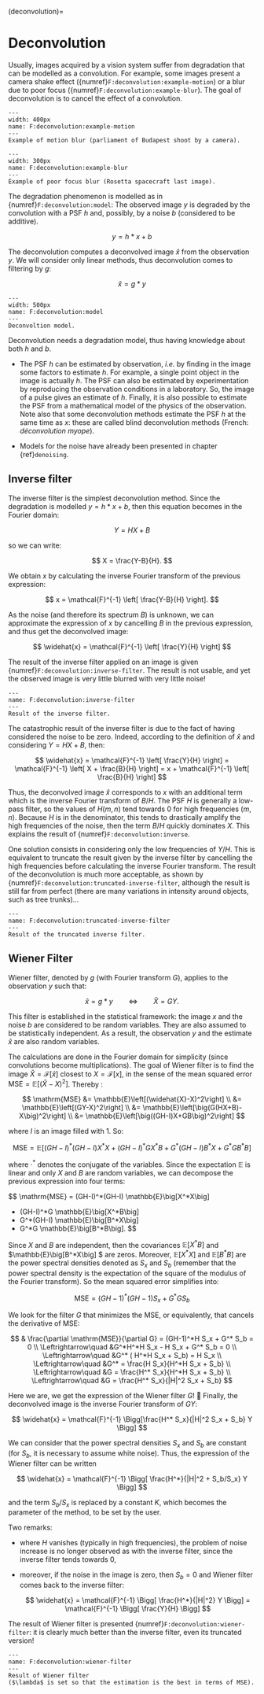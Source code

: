 (deconvolution)=
# Deconvolution

Usually, images acquired by a vision system suffer from degradation that can be modelled as a convolution.
For example, some images present a camera shake effect ({numref}`F:deconvolution:example-motion`)
or a blur due to poor focus ({numref}`F:deconvolution:example-blur`).
The goal of deconvolution is to cancel the effect of a convolution.

```{figure} budapest.png
---
width: 400px
name: F:deconvolution:example-motion
---
Example of motion blur (parliament of Budapest shoot by a camera).
```

```{figure} rosetta.jpg
---
width: 300px
name: F:deconvolution:example-blur
---
Example of poor focus blur (Rosetta spacecraft last image).
```

The degradation phenomenon is modelled as in {numref}`F:deconvolution:model`:
The observed image $y$ is degraded by the convolution with a PSF $h$ and, possibly, by a noise $b$ (considered to be additive).

$$
y = h*x + b
$$

The deconvolution computes a deconvolved image $\widehat{x}$ from the observation $y$.
We will consider only linear methods, thus deconvolution comes to filtering by $g$:

$$
\widehat{x} = g*y
$$

```{figure} model-deconvolution.png
---
width: 500px
name: F:deconvolution:model
---
Deconvoltion model.
```

Deconvolution needs a degradation model, thus having knowledge about both $h$ and $b$.

* The PSF $h$ can be estimated by observation, _i.e._ by finding in the image some factors to estimate $h$.
  For example, a single point object in the image is actually $h$.
  The PSF can also be estimated by experimentation by reproducing the observation conditions in a laboratory.
  So, the image of a pulse gives an estimate of $h$.
  Finally, it is also possible to estimate the PSF from a mathematical model of the physics of the observation.
  Note also that some deconvolution methods estimate the PSF $h$ at the same time as $x$:
  these are called blind deconvolution methods (French: _déconvolution myope_).
  
  <!-- développer le 1er exemple, notamment avec une illustration en astro -->
  <!-- 1er point : déconvolution naïve en l'absence de bruit dans une petite zone, essai--erreur, ..-->

* Models for the noise have already been presented in chapter {ref}`denoising`.


## Inverse filter

The inverse filter is the simplest deconvolution method.
Since the degradation is modelled $y = h*x + b$, then this equation becomes in the Fourier domain:

$$
Y = HX + B
$$

so we can write:

$$
X = \frac{Y-B}{H}.
$$

We obtain $x$ by calculating the inverse Fourier transform of the previous expression:

$$
x = \mathcal{F}^{-1} \left[ \frac{Y-B}{H} \right].
$$

As the noise (and therefore its spectrum $B$) is unknown,
we can approximate the expression of $x$ by cancelling $B$ in the previous expression,
and thus get the deconvolved image:

$$
\widehat{x} = \mathcal{F}^{-1} \left[ \frac{Y}{H} \right]
$$

The result of the inverse filter applied on an image is given {numref}`F:deconvolution:inverse-filter`.
The result is not usable, and yet the observed image is very little blurred with very little noise!

```{figure} inverse-filter.svg
---
name: F:deconvolution:inverse-filter
---
Result of the inverse filter.
```

The catastrophic result of the inverse filter is due to the fact of having considered the noise to be zero.
Indeed, according to the definition of $\widehat{x}$ and considering $Y = HX + B$, then:

$$
\widehat{x}
= \mathcal{F}^{-1} \left[ \frac{Y}{H} \right]
= \mathcal{F}^{-1} \left[ X + \frac{B}{H} \right]
= x + \mathcal{F}^{-1} \left[ \frac{B}{H} \right]
$$

Thus, the deconvolved image $\widehat{x}$ corresponds to $x$ with an additional term which is the inverse Fourier transform of $B/H$.
The PSF $H$ is generally a low-pass filter, so the values of $H(m,n)$ tend towards $0$ for high frequencies $(m,n)$.
Because $H$ is in the denominator, this tends to drastically amplify the high frequencies of the noise,
then the term $B/H$ quickly dominates $X$.
This explains the result of {numref}`F:deconvolution:inverse`.

One solution consists in considering only the low frequencies of $Y/H$.
This is equivalent to truncate the result given by the inverse filter by cancelling the high frequencies before calculating the inverse Fourier transform.
The result of the deconvolution is much more acceptable, as shown by {numref}`F:deconvolution:truncated-inverse-filter`,
although the result is still far from perfect (there are many variations in intensity around objects, such as tree trunks)...

```{figure} truncated-inverse-filter.svg
---
name: F:deconvolution:truncated-inverse-filter
---
Result of the truncated inverse filter.
```


## Wiener Filter

Wiener filter, denoted by $g$ (with Fourier transform $G$), applies to the observation $y$ such that:

$$
\widehat{x} = g * y
\qquad\Leftrightarrow\qquad
\widehat{X} = GY.
$$

This filter is established in the statistical framework: the image $x$ and the noise $b$ are considered to be random variables.
They are also assumed to be statistically independent.
As a result, the observation $y$ and the estimate $\widehat{x}$ are also random variables.

The calculations are done in the Fourier domain for simplicity (since convolutions become multiplications).
The goal of Wiener filter is to find the image $\widehat{X} = \mathcal{F}[\widehat{x}]$ closest to $X = \mathcal{F}[x]$,
in the sense of the mean squared error $\mathrm{MSE} = \mathbb{E}\left[(\widehat{X}-X)^2\right]$.
Thereby :

$$
\mathrm{MSE}
&= \mathbb{E}\left[(\widehat{X}-X)^2\right] \\
&= \mathbb{E}\left[(GY-X)^2\right] \\
&= \mathbb{E}\left[\big(G(HX+B)-X\big)^2\right] \\
&= \mathbb{E}\left[\big((GH-I)X+GB\big)^2\right]
$$

where $I$ is an image filled with 1.
So:

$$
\mathrm{MSE} = \mathbb{E}\Big[ (GH-I)^*(GH-I)X^*X + (GH-I)^*GX^*B + G^*(GH-I)B^*X + G^*GB^*B \Big]
$$

where $\cdot^*$ denotes the conjugate of the variables.
Since the expectation $\mathbb{E}$ is linear and only $X$ and $B$ are random variables,
we can decompose the previous expression into four terms:

$$
\mathrm{MSE}
= (GH-I)^*(GH-I) \mathbb{E}\big[X^*X\big]
+ (GH-I)^*G \mathbb{E}\big[X^*B\big]
+ G^*(GH-I) \mathbb{E}\big[B^*X\big]
+ G^*G \mathbb{E}\big[B^*B\big].
$$

Since $X$ and $B$ are independent, then the covariances $\mathbb{E}\big[X^*B\big]$ and $\mathbb{E}\big[B^*X\big] $ are zeros.
Moreover, $\mathbb{E}\big[X^*X\big]$ and $\mathbb{E}\big[B^*B\big]$ are the power spectral densities denoted as $S_x$ and $S_b$
(remember that the power spectral density is the expectation of the square of the modulus of the Fourier transform).
So the mean squared error simplifies into:

$$
\mathrm{MSE} = (GH-1)^*(GH-1) S_x + G^*G S_b
$$

We look for the filter $G$ that minimizes the MSE, or equivalently, that cancels the derivative of MSE:

$$
                       & \frac{\partial \mathrm{MSE}}{\partial G} = (GH-1)^*H S_x + G^* S_b = 0 \\
  \Leftrightarrow\quad &G^*H^*H S_x - H S_x + G^* S_b = 0  \\
  \Leftrightarrow\quad &G^* ( H^*H S_x + S_b) = H S_x  \\
  \Leftrightarrow\quad &G^* = \frac{H S_x}{H^*H S_x + S_b}  \\
  \Leftrightarrow\quad &G = \frac{H^* S_x}{H^*H S_x + S_b}  \\
  \Leftrightarrow\quad &G = \frac{H^* S_x}{|H|^2 S_x + S_b}
$$

Here we are, we get the expression of the Wiener filter $G$! 🥳
Finally, the deconvolved image is the inverse Fourier transform of $GY$:

$$
\widehat{x} = \mathcal{F}^{-1} \Bigg[\frac{H^* S_x}{|H|^2 S_x + S_b} Y \Bigg]
$$

We can consider that the power spectral densities $S_x$ and $S_b$ are constant
(for $S_b$, it is necessary to assume white noise).
Thus, the expression of the Wiener filter can be written

$$
\widehat{x} = \mathcal{F}^{-1} \Bigg[ \frac{H^*}{|H|^2 + S_b/S_x} Y \Bigg]
$$

and the term $S_b/S_x$ is replaced by a constant $K$, which becomes the parameter of the method, to be set by the user.

Two remarks:

* where $H$ vanishes (typically in high frequencies),
  the problem of noise increase is no longer observed as with the inverse filter,
  since the inverse filter tends towards 0,

* moreover, if the noise in the image is zero, then $S_b = 0$ and Wiener filter comes back to the inverse filter:

  $$
  \widehat{x}
  = \mathcal{F}^{-1} \Bigg[ \frac{H^*}{|H|^2} Y \Bigg]
  = \mathcal{F}^{-1} \Bigg[ \frac{Y}{H} \Bigg]
  $$
  
The result of Wiener filter is presented {numref}`F:deconvolution:wiener-filter`:
it is clearly much better than the inverse filter, even its truncated version!

```{figure} wiener-filter.svg
---
name: F:deconvolution:wiener-filter
---
Result of Wiener filter
($\lambda$ is set so that the estimation is the best in terms of MSE).
```


<!-- Cela dit, il n'est pas juste de comparer ces deux méthodes sur la {numref}`F:deconvolution:wiener`,
car les paramètres des méthodes (10% et $K=10^{-5}$) ne sont peut être pas les meilleurs.
Il se pose donc la question : comment régler le paramètre de chaque méthode ?

```{margin}
L'EQM dont il est question ici n'est pas au sens statistique, comme ci-avant.
Il s'agit ici du carré de la différence entre les deux images.
```

Pour y répondre, la {numref}`F:deconvolution:parametre` représente la qualité du résultat, en termes d'EQM,
en fonction de ces paramètres.
On constate que pour le meilleur choix des paramètres (point rouge sur la courbe),
l'EQM est bien meilleure pour le filtre de Wiener que pour le filtre inverse.
Le résultat correspondant est représenté {numref}`F:deconvolution:wiener-best`.
La différence sur cette sous-image est assez faible, mais il n'empêche que le dessin sur la voile est plus net avec le filtre de Wiener.

```{figure} figs/restauration15.png
---
width: 600px
name: F:deconvolution:parametre
---
Comparaison de l'EQM en fonction du paramètre de la méthode, pour le filtre inverse tronqué et le filtre de Wiener.
```

```{figure} figs/restauration16.png
---
width: 600px
name: F:deconvolution:wiener-best
---
Résultat du filtre inverse tronquée et du filtre de Wiener pour les meilleurs choix de paramètres.
``` -->
